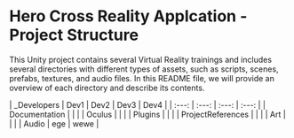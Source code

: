 # Hero Cross Reality Applcation - Project Structure

This Unity project contains several Virtual Reality trainings and includes several
directories with different types of assets, such as scripts, scenes, prefabs, textures,
and audio files. In this README file, we will provide an overview of each directory and
describe its contents.

| _Developers | Dev1 | Dev2 | Dev3  | Dev4 |
| :---:        |     :---:      |   :---:	    | :---: |
| Documentation   |      |    | 
| Oculus   |       |      |
| Plugins    |        | 	    |
| ProjectReferences  |      |     |
| Art    |        |      |
| Audio | ege | wewe |
